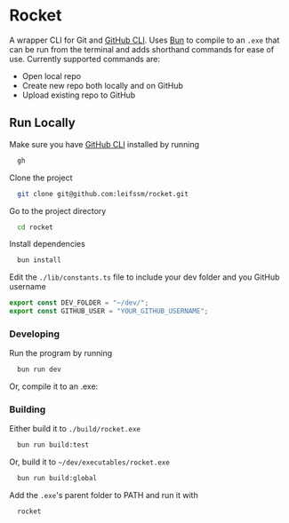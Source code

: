 
# Rocket

A wrapper CLI for Git and [GitHub CLI](https://cli.github.com/). Uses [Bun](https://bun.sh/) to compile to an `.exe` that can be run from the terminal and adds shorthand commands for ease of use. Currently supported commands are:
- Open local repo
- Create new repo both locally and on GitHub
- Upload existing repo to GitHub
## Run Locally

Make sure you have [GitHub CLI](https://cli.github.com/) installed by running

```bash
  gh
```

Clone the project

```bash
  git clone git@github.com:leifssm/rocket.git
```

Go to the project directory

```bash
  cd rocket
```

Install dependencies

```bash
  bun install
```

Edit the `./lib/constants.ts` file to include your dev folder and you GitHub username

```js
export const DEV_FOLDER = "~/dev/";
export const GITHUB_USER = "YOUR_GITHUB_USERNAME";
```

### Developing

Run the program by running

```bash
  bun run dev
```

Or, compile it to an .exe: 

### Building

Either build it to `./build/rocket.exe`

```bash
  bun run build:test
```

Or, build it to `~/dev/executables/rocket.exe`

```bash
  bun run build:global
```

Add the `.exe`'s parent folder to PATH and run it with

```bash
  rocket
```